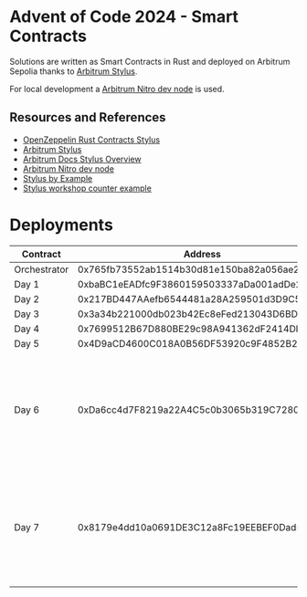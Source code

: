 # Advent of Code 2024 - Smart Contracts

Solutions are written as Smart Contracts in Rust and deployed on Arbitrum Sepolia thanks to [Arbitrum Stylus](https://arbitrum.io/stylus).

For local development a [Arbitrum Nitro dev node](https://github.com/OffchainLabs/nitro-devnode) is used.

## Resources and References

- [OpenZeppelin Rust Contracts Stylus](https://github.com/OpenZeppelin/rust-contracts-stylus)
- [Arbitrum Stylus](https://arbitrum.io/stylus)
- [Arbitrum Docs Stylus Overview](https://docs.arbitrum.io/stylus/stylus-overview)
- [Arbitrum Nitro dev node](https://github.com/OffchainLabs/nitro-devnode)
- [Stylus by Example](https://stylus-by-example.org/)
- [Stylus workshop counter example](https://github.com/OffchainLabs/stylus-workshop-counter)

# Deployments

| Contract | Address | Comments |
| -------- | ------- | -------- |
| Orchestrator | 0x765fb73552ab1514b30d81e150ba82a056ae2d3e ||
| Day 1 | 0xbaBC1eEADfc9F3860159503337aDa001adDe27F2 ||
| Day 2 | 0x217BD447AAefb6544481a28A259501d3D9C50737  ||
| Day 3 | 0x3a34b221000db023b42Ec8eFed213043D6BD7009 ||
| Day 4 | 0x7699512B67D880BE29c98A941362dF2414Db61DB ||
| Day 5 | 0x4D9aCD4600C018A0B56DF53920c9F4852B24515d ||
| Day 6 | 0xDa6cc4d7F8219a22A4C5c0b3065b319C7280aE52 | Only part 1 works, as I was unable to optimize part 2 enough to not exceed the gas limit |
| Day 7 | 0x8179e4dd10a0691DE3C12a8Fc19EEBEF0Dad5d9A | Only part 1 works, as I was unable to optimize part 2 enough to not exceed the gas limit |
